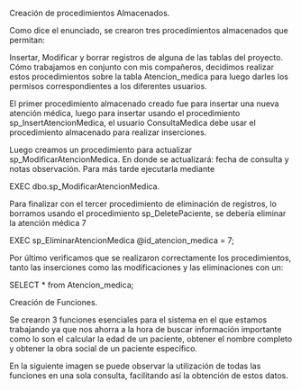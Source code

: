 Creación de procedimientos Almacenados.

Como dice el enunciado, se crearon tres procedimientos almacenados que permitan: 

Insertar, Modificar y borrar registros de alguna de las tablas del proyecto. Cómo trabajamos en conjunto con mis compañeros, decidimos realizar estos procedimientos sobre la tabla Atencion\_medica para luego darles los permisos correspondientes a los diferentes usuarios.

El primer procedimiento almacenado creado fue para insertar una nueva atención médica, luego para insertar usando el  procedimiento sp\_InsertAtencionMedica, el usuario ConsultaMedica debe usar el procedimiento almacenado para realizar inserciones.

Luego creamos un procedimiento para actualizar sp\_ModificarAtencionMedica. En donde se actualizará: fecha de consulta y notas observación. Para más tarde ejecutarla mediante 

EXEC dbo.sp\_ModificarAtencionMedica.

Para finalizar con el tercer procedimiento de eliminación de registros, lo borramos usando el procedimiento sp\_DeletePaciente, se debería eliminar la atención médica 7

EXEC sp\_EliminarAtencionMedica @id\_atencion\_medica \= 7;

Por último verificamos que se realizaron correctamente los procedimientos, tanto las inserciones como las modificaciones y las eliminaciones con un:

SELECT \*  from Atencion\_medica;

Creación de Funciones.

Se crearon 3 funciones esenciales para el sistema en el que estamos trabajando ya que nos ahorra a la hora de buscar información importante como lo son el calcular la edad de un paciente, obtener el nombre completo y obtener la obra social de un paciente específico.

En la siguiente imagen se puede observar la utilización de todas las funciones en una sola consulta, facilitando así la obtención de estos datos.
